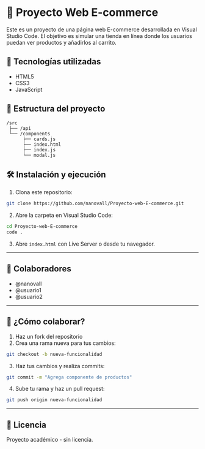 
# 🛒 Proyecto Web E-commerce

Este es un proyecto de una página web E-commerce desarrollada en Visual Studio Code. El objetivo es simular una tienda en línea donde los usuarios puedan ver productos y añadirlos al carrito.

## 🚀 Tecnologías utilizadas

- HTML5
- CSS3
- JavaScript

## 📁 Estructura del proyecto

```
/src
 ├── /api
 └── /components
      ├── cards.js
      ├── index.html
      ├── index.js
      └── modal.js
```

## 🛠 Instalación y ejecución

1. Clona este repositorio:

```bash
git clone https://github.com/nanovall/Proyecto-web-E-commerce.git
```

2. Abre la carpeta en Visual Studio Code:

```bash
cd Proyecto-web-E-commerce
code .
```

3. Abre `index.html` con Live Server o desde tu navegador.

---

## 👥 Colaboradores

- @nanovall
- @usuario1
- @usuario2

---

## 🤝 ¿Cómo colaborar?

1. Haz un fork del repositorio
2. Crea una rama nueva para tus cambios:

```bash
git checkout -b nueva-funcionalidad
```

3. Haz tus cambios y realiza commits:

```bash
git commit -m "Agrega componente de productos"
```

4. Sube tu rama y haz un pull request:

```bash
git push origin nueva-funcionalidad
```

---

## 📄 Licencia

Proyecto académico - sin licencia.
